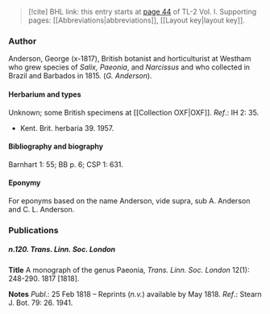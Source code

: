 > [!cite] BHL link: this entry starts at [page 44](https://www.biodiversitylibrary.org/item/103414#page/92/mode/1up) of TL-2 Vol. I.
> Supporting pages: [[Abbreviations|abbreviations]], [[Layout key|layout key]].

### Author

Anderson, George (x-1817), British botanist and horticulturist at Westham who grew species of *Salix, Paeonia*, and *Narcissus* and who collected in Brazil and Barbados in 1815. (*G. Anderson*).

#### Herbarium and types

Unknown; some British specimens at [[Collection OXF|OXF]].
*Ref*.: IH 2: 35.
- Kent. Brit. herbaria 39. 1957.

#### Bibliography and biography

Barnhart 1: 55; BB p. 6; CSP 1: 631.

#### Eponymy

For eponyms based on the name Anderson, vide supra, sub A. Anderson and C. L. Anderson.

### Publications

##### n.120. Trans. Linn. Soc. London

**Title**
A monograph of the genus Paeonia, *Trans. Linn. Soc. London* 12(1): 248-290. 1817 \[1818\].

**Notes**
*Publ*.: 25 Feb 1818 – Reprints (*n.v.*) available by May 1818.
*Ref*.: Stearn J. Bot. 79: 26. 1941.

